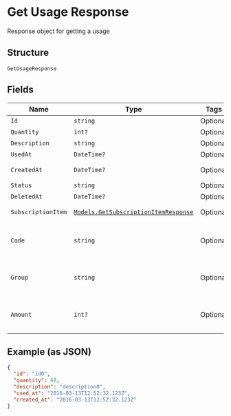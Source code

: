 
# Get Usage Response

Response object for getting a usage

## Structure

`GetUsageResponse`

## Fields

| Name | Type | Tags | Description |
|  --- | --- | --- | --- |
| `Id` | `string` | Optional | Id |
| `Quantity` | `int?` | Optional | Quantity |
| `Description` | `string` | Optional | Description |
| `UsedAt` | `DateTime?` | Optional | Used at |
| `CreatedAt` | `DateTime?` | Optional | Creation date |
| `Status` | `string` | Optional | Status |
| `DeletedAt` | `DateTime?` | Optional | - |
| `SubscriptionItem` | [`Models.GetSubscriptionItemResponse`](../../doc/models/get-subscription-item-response.md) | Optional | Subscription item |
| `Code` | `string` | Optional | Identification code in the client system |
| `Group` | `string` | Optional | Identification group in the client system |
| `Amount` | `int?` | Optional | Field used in item scheme type 'Percent' |

## Example (as JSON)

```json
{
  "id": "id0",
  "quantity": 68,
  "description": "description0",
  "used_at": "2016-03-13T12:52:32.123Z",
  "created_at": "2016-03-13T12:52:32.123Z"
}
```

